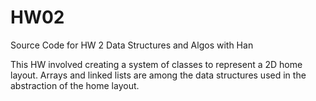 # HW02
Source Code for HW 2 Data Structures and Algos with Han

This HW involved creating a system of classes to represent 
a 2D home layout. Arrays and linked lists are among the 
data structures used in the abstraction of the home layout.
